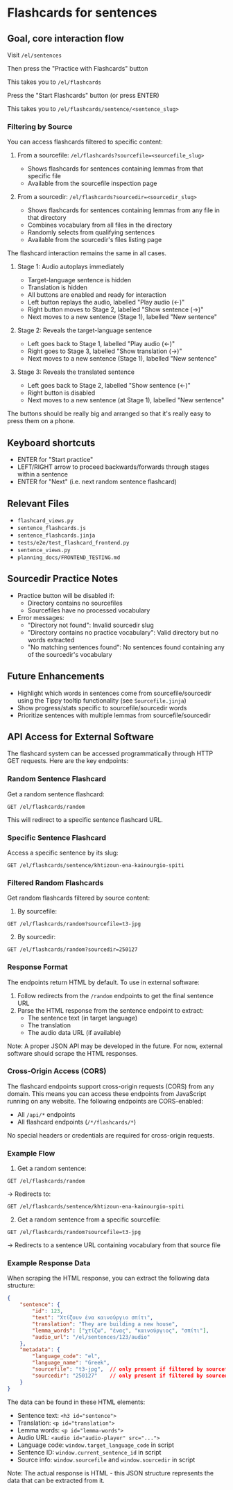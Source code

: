# Flashcards for sentences

## Goal, core interaction flow

Visit `/el/sentences`

Then press the "Practice with Flashcards" button

This takes you to `/el/flashcards`

Press the "Start Flashcards" button (or press ENTER)

This takes you to `/el/flashcards/sentence/<sentence_slug>`

### Filtering by Source

You can access flashcards filtered to specific content:

1. From a sourcefile: `/el/flashcards?sourcefile=<sourcefile_slug>`
   - Shows flashcards for sentences containing lemmas from that specific file
   - Available from the sourcefile inspection page

2. From a sourcedir: `/el/flashcards?sourcedir=<sourcedir_slug>`
   - Shows flashcards for sentences containing lemmas from any file in that directory
   - Combines vocabulary from all files in the directory
   - Randomly selects from qualifying sentences
   - Available from the sourcedir's files listing page

The flashcard interaction remains the same in all cases.

1) Stage 1: Audio autoplays immediately
   - Target-language sentence is hidden
   - Translation is hidden
   - All buttons are enabled and ready for interaction
   - Left button replays the audio, labelled "Play audio (←)"
   - Right button moves to Stage 2, labelled "Show sentence (→)"
   - Next moves to a new sentence (Stage 1), labelled "New sentence"

2) Stage 2: Reveals the target-language sentence
   - Left goes back to Stage 1, labelled "Play audio (←)"
   - Right goes to Stage 3, labelled "Show translation (→)"
   - Next moves to a new sentence (Stage 1), labelled "New sentence"

3) Stage 3: Reveals the translated sentence
   - Left goes back to Stage 2, labelled "Show sentence (←)"
   - Right button is disabled
   - Next moves to a new sentence (at Stage 1), labelled "New sentence"

The buttons should be really big and arranged so that it's really easy to press them on a phone.

## Keyboard shortcuts
- ENTER for "Start practice"
- LEFT/RIGHT arrow to proceed backwards/forwards through stages within a sentence
- ENTER for "Next" (i.e. next random sentence flashcard)

## Relevant Files

- `flashcard_views.py`
- `sentence_flashcards.js`
- `sentence_flashcards.jinja`
- `tests/e2e/test_flashcard_frontend.py`
- `sentence_views.py`
- `planning_docs/FRONTEND_TESTING.md`

## Sourcedir Practice Notes

- Practice button will be disabled if:
  - Directory contains no sourcefiles
  - Sourcefiles have no processed vocabulary
- Error messages:
  - "Directory not found": Invalid sourcedir slug
  - "Directory contains no practice vocabulary": Valid directory but no words extracted
  - "No matching sentences found": No sentences found containing any of the sourcedir's vocabulary

## Future Enhancements
- Highlight which words in sentences come from sourcefile/sourcedir using the Tippy tooltip functionality (see `Sourcefile.jinja`)
- Show progress/stats specific to sourcefile/sourcedir words
- Prioritize sentences with multiple lemmas from sourcefile/sourcedir

## API Access for External Software

The flashcard system can be accessed programmatically through HTTP GET requests. Here are the key endpoints:

### Random Sentence Flashcard

Get a random sentence flashcard:
```
GET /el/flashcards/random
```

This will redirect to a specific sentence flashcard URL.

### Specific Sentence Flashcard

Access a specific sentence by its slug:
```
GET /el/flashcards/sentence/khtizoun-ena-kainourgio-spiti
```

### Filtered Random Flashcards

Get random flashcards filtered by source content:

1. By sourcefile:
```
GET /el/flashcards/random?sourcefile=t3-jpg
```

2. By sourcedir:
```
GET /el/flashcards/random?sourcedir=250127
```

### Response Format

The endpoints return HTML by default. To use in external software:

1. Follow redirects from the `/random` endpoints to get the final sentence URL
2. Parse the HTML response from the sentence endpoint to extract:
   - The sentence text (in target language)
   - The translation
   - The audio data URL (if available)

Note: A proper JSON API may be developed in the future. For now, external software should scrape the HTML responses.

### Cross-Origin Access (CORS)

The flashcard endpoints support cross-origin requests (CORS) from any domain. This means you can access these endpoints from JavaScript running on any website. The following endpoints are CORS-enabled:

- All `/api/*` endpoints
- All flashcard endpoints (`/*/flashcards/*`)

No special headers or credentials are required for cross-origin requests.

### Example Flow

1. Get a random sentence:
```
GET /el/flashcards/random
```
→ Redirects to:
```
GET /el/flashcards/sentence/khtizoun-ena-kainourgio-spiti
```

2. Get a random sentence from a specific sourcefile:
```
GET /el/flashcards/random?sourcefile=t3-jpg
```
→ Redirects to a sentence URL containing vocabulary from that source file

### Example Response Data

When scraping the HTML response, you can extract the following data structure:

```json
{
    "sentence": {
        "id": 123,
        "text": "Χτίζουν ένα καινούργιο σπίτι",
        "translation": "They are building a new house",
        "lemma_words": ["χτίζω", "ένας", "καινούργιος", "σπίτι"],
        "audio_url": "/el/sentences/123/audio"
    },
    "metadata": {
        "language_code": "el",
        "language_name": "Greek",
        "sourcefile": "t3-jpg",  // only present if filtered by sourcefile
        "sourcedir": "250127"    // only present if filtered by sourcedir
    }
}
```

The data can be found in these HTML elements:
- Sentence text: `<h3 id="sentence">`
- Translation: `<p id="translation">`
- Lemma words: `<p id="lemma-words">`
- Audio URL: `<audio id="audio-player" src="...">`
- Language code: `window.target_language_code` in script
- Sentence ID: `window.current_sentence_id` in script
- Source info: `window.sourcefile` and `window.sourcedir` in script

Note: The actual response is HTML - this JSON structure represents the data that can be extracted from it.
